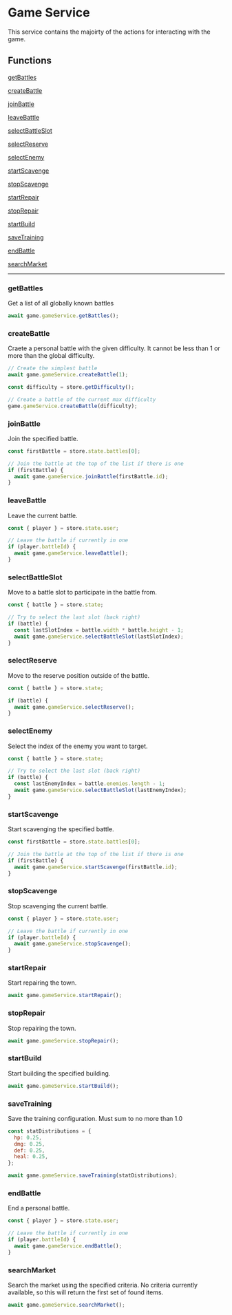 # Game Service

This service contains the majoirty of the actions for interacting with the game.

## Functions

[getBattles](#getbattles)

[createBattle](#createbattle)

[joinBattle](#joinbattle)

[leaveBattle](#leavebattle)

[selectBattleSlot](#selectbattleslot)

[selectReserve](#selectreserve)

[selectEnemy](#selectenemy)

[startScavenge](#startscavenge)

[stopScavenge](#stopscavenge)

[startRepair](#startrepair)

[stopRepair](#stoprepair)

[startBuild](#startbuild)

[saveTraining](#savetraining)

[endBattle](#endbattle)

[searchMarket](#searchmarket)

---

### getBattles

Get a list of all globally known battles

```javascript
await game.gameService.getBattles();
```

### createBattle

Craete a personal battle with the given difficulty. It cannot be less than 1 or more than the global difficulty.

```javascript
// Create the simplest battle
await game.gameService.createBattle(1);
```

```javascript
const difficulty = store.getDifficulty();

// Create a battle of the current max difficulty
game.gameService.createBattle(difficulty);
```

### joinBattle

Join the specified battle.

```javascript
const firstBattle = store.state.battles[0];

// Join the battle at the top of the list if there is one
if (firstBattle) {
  await game.gameService.joinBattle(firstBattle.id);
}
```

### leaveBattle

Leave the current battle.

```javascript
const { player } = store.state.user;

// Leave the battle if currently in one
if (player.battleId) {
  await game.gameService.leaveBattle();
}
```

### selectBattleSlot

Move to a battle slot to participate in the battle from.

```javascript
const { battle } = store.state;

// Try to select the last slot (back right)
if (battle) {
  const lastSlotIndex = battle.width * battle.height - 1;
  await game.gameService.selectBattleSlot(lastSlotIndex);
}
```

### selectReserve

Move to the reserve position outside of the battle.

```javascript
const { battle } = store.state;

if (battle) {
  await game.gameService.selectReserve();
}
```

### selectEnemy

Select the index of the enemy you want to target.

```javascript
const { battle } = store.state;

// Try to select the last slot (back right)
if (battle) {
  const lastEnemyIndex = battle.enemies.length - 1;
  await game.gameService.selectBattleSlot(lastEnemyIndex);
}
```

### startScavenge

Start scavenging the specified battle.

```javascript
const firstBattle = store.state.battles[0];

// Join the battle at the top of the list if there is one
if (firstBattle) {
  await game.gameService.startScavenge(firstBattle.id);
}
```

### stopScavenge

Stop scavenging the current battle.

```javascript
const { player } = store.state.user;

// Leave the battle if currently in one
if (player.battleId) {
  await game.gameService.stopScavenge();
}
```

### startRepair

Start repairing the town.

```javascript
await game.gameService.startRepair();
```

### stopRepair

Stop repairing the town.

```javascript
await game.gameService.stopRepair();
```

### startBuild

Start building the specified building.

```javascript
await game.gameService.startBuild();
```

### saveTraining

Save the training configuration. Must sum to no more than 1.0

```javascript
const statDistributions = {
  hp: 0.25,
  dmg: 0.25,
  def: 0.25,
  heal: 0.25,
};

await game.gameService.saveTraining(statDistributions);
```

### endBattle

End a personal battle.

```javascript
const { player } = store.state.user;

// Leave the battle if currently in one
if (player.battleId) {
  await game.gameService.endBattle();
}
```

### searchMarket

Search the market using the specified criteria. No criteria currently available, so this will return the first set of found items.

```javascript
await game.gameService.searchMarket();
```
